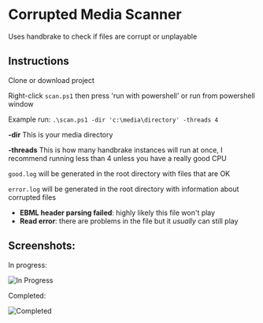 # Corrupted Media Scanner
Uses handbrake to check if files are corrupt or unplayable

## Instructions

Clone or download project

Right-click `scan.ps1` then press 'run with powershell' or run from powershell window

Example run: `.\scan.ps1 -dir 'c:\media\directory' -threads 4`

<b>-dir</b> This is your media directory

<b>-threads</b> This is how many handbrake instances will run at once, I recommend running less than 4 unless you have a really good CPU

`good.log` will be generated in the root directory with files that are OK

`error.log` will be generated in the root directory with information about corrupted files

- <b>EBML header parsing failed</b>: highly likely this file won't play
- <b>Read error</b>: there are problems in the file but it <i>usually</i> can still play

## Screenshots:

In progress: 

![In Progress](https://i.imgur.com/UuzdrZg.png)

Completed: 

![Completed](https://i.imgur.com/A0GjMeK.png)

